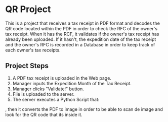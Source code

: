 # QR Project

This is a project that receives a tax receipt in PDF format and decodes the QR code located within the PDF in order to check the RFC of the owner's tax receipt. When it has the RCF, it validates if the owner's tax receipt has already been uploaded. If it hasn't, the expedition date of the tax receipt and the owner's RFC is recorded in a Database in order to keep track of each owner's tax receipts.

## Project Steps

1. A PDF tax receipt is uploaded in the Web page.
2. Manager inputs the Expedition Month of the Tax Receipt.
3. Manager clicks "Validate!" button.
4. File is uploaded to the server. 
5. The server executes a Python Script that:
    
, then it converts the PDF to image in order to be able to scan de image and look for the QR code that its inside it.
